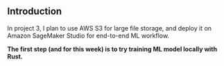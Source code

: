 ## Introduction
In project 3, I plan to use AWS S3 for large file storage, and deploy it on Amazon SageMaker Studio for end-to-end ML workflow.

**The first step (and for this week) is to try training ML model locally with Rust.**




</br>
